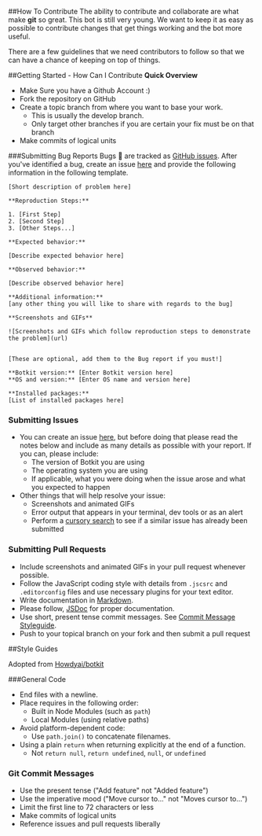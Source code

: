 ##How To Contribute
The ability to contribute and collaborate are what make **git** so great. This bot is still very young.
We want to keep it as easy as possible to contribute changes that get things working and the bot more useful.

There are a few guidelines that we need contributors to follow so that we can have a chance of keeping on top of things.


##Getting Started - How Can I Contribute
**Quick Overview**

* Make Sure you have a Github Account :)
* Fork the repository on GitHub
* Create a topic branch from where you want to base your work.
	* This is usually the develop branch.
	* Only target other branches if you are certain your fix must be on that branch
* Make commits of logical units  		


###Submitting Bug Reports
Bugs :bug: are tracked as [GitHub issues](https://guides.github.com/features/issues/). After you've identified a bug, create an issue [here](https://github.com/devcongress/slackbot/issues/new) and provide the following information in the following template.

```
[Short description of problem here]

**Reproduction Steps:**

1. [First Step]
2. [Second Step]
3. [Other Steps...]

**Expected behavior:**

[Describe expected behavior here]

**Observed behavior:**

[Describe observed behavior here]

**Additional information:**
[any other thing you will like to share with regards to the bug]

**Screenshots and GIFs**

![Screenshots and GIFs which follow reproduction steps to demonstrate the problem](url)


```
```
[These are optional, add them to the Bug report if you must!]

**Botkit version:** [Enter Botkit version here]
**OS and version:** [Enter OS name and version here]

**Installed packages:**
[List of installed packages here]

```


### Submitting Issues

* You can create an issue [here](https://github.com/devcongress/slackbot/issues/new),
but before doing that please read the notes below and include as many details as
possible with your report. If you can, please include:
  * The version of Botkit you are using
  * The operating system you are using
  * If applicable, what you were doing when the issue arose and what you
  expected to happen
* Other things that will help resolve your issue:
  * Screenshots and animated GIFs
  * Error output that appears in your terminal, dev tools or as an alert
  * Perform a [cursory search](https://github.com/howdyai/botkit/issues?utf8=✓&q=is%3Aissue+)
  to see if a similar issue has already been submitted

### Submitting Pull Requests

* Include screenshots and animated GIFs in your pull request whenever possible.
* Follow the JavaScript coding style with details from `.jscsrc` and `.editorconfig` files and use necessary plugins for your text editor.
* Write documentation in [Markdown](https://daringfireball.net/projects/markdown).
* Please follow, [JSDoc](http://usejsdoc.org/) for proper documentation.
* Use short, present tense commit messages. See [Commit Message Styleguide](#git-commit-messages).
* Push to your topical branch on your fork and then submit a pull request



##Style Guides

Adopted from [Howdyai/botkit](https://github.com/howdyai/botkit/blob/master/CONTRIBUTING.md)

###General Code
* End files with a newline.
* Place requires in the following order:
  * Built in Node Modules (such as `path`)
  * Local Modules (using relative paths)
* Avoid platform-dependent code:
  * Use `path.join()` to concatenate filenames.
* Using a plain `return` when returning explicitly at the end of a function.
  * Not `return null`, `return undefined`, `null`, or `undefined`


### Git Commit Messages

* Use the present tense ("Add feature" not "Added feature")
* Use the imperative mood ("Move cursor to..." not "Moves cursor to...")
* Limit the first line to 72 characters or less
* Make commits of logical units  		
* Reference issues and pull requests liberally
